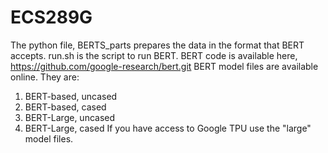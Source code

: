 # ECS289G
The python file, BERTS_parts prepares the data in the format that BERT accepts.
run.sh is the script to run BERT.
BERT code is available here, https://github.com/google-research/bert.git
BERT model files are available online. They are:
1. BERT-based, uncased
2. BERT-based, cased
3. BERT-Large, uncased
4. BERT-Large, cased
If you have access to Google TPU use the "large" model files.
